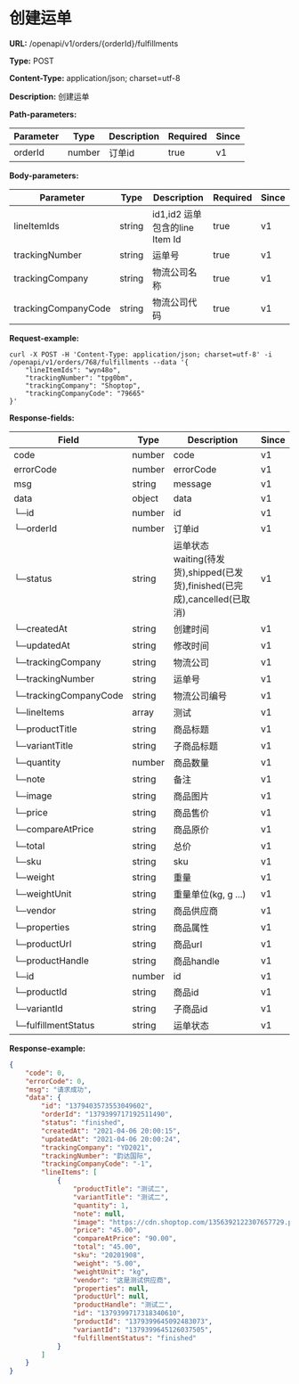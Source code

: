 # 创建运单

**URL:** /openapi/v1/orders/{orderId}/fulfillments

**Type:** POST

**Content-Type:** application/json; charset=utf-8

**Description:** 创建运单

**Path-parameters:**

| Parameter | Type   | Description | Required | Since |
| --------- | ------ | ----------- | -------- | ----- |
| orderId   | number | 订单id        | true     | v1    |

**Body-parameters:**

| Parameter           | Type   | Description               | Required | Since |
| ------------------- | ------ | ------------------------- | -------- | ----- |
| lineItemIds         | string | id1,id2 运单包含的line Item Id | true     | v1    |
| trackingNumber      | string | 运单号                       | true     | v1    |
| trackingCompany     | string | 物流公司名称                    | true     | v1    |
| trackingCompanyCode | string | 物流公司代码                    | true     | v1    |

**Request-example:**

```
curl -X POST -H 'Content-Type: application/json; charset=utf-8' -i /openapi/v1/orders/768/fulfillments --data '{
    "lineItemIds": "wyn48o",
    "trackingNumber": "tpg0bm",
    "trackingCompany": "Shoptop",
    "trackingCompanyCode": "79665"
}'
```

**Response-fields:**

| Field                    | Type   | Description                                                 | Since |
| ------------------------ | ------ | ----------------------------------------------------------- | ----- |
| code                     | number | code                                                        | v1    |
| errorCode                | number | errorCode                                                   | v1    |
| msg                      | string | message                                                     | v1    |
| data                     | object | data                                                        | v1    |
| └─id                     | number | id                                                          | v1    |
| └─orderId                | number | 订单id                                                        | v1    |
| └─status                 | string | 运单状态 waiting(待发货),shipped(已发货),finished(已完成),cancelled(已取消) | v1    |
| └─createdAt              | string | 创建时间                                                        | v1    |
| └─updatedAt              | string | 修改时间                                                        | v1    |
| └─trackingCompany        | string | 物流公司                                                        | v1    |
| └─trackingNumber         | string | 运单号                                                         | v1    |
| └─trackingCompanyCode    | string | 物流公司编号                                                      | v1    |
| └─lineItems              | array  | 测试                                                          | v1    |
|      └─productTitle      | string | 商品标题                                                        | v1    |
|      └─variantTitle      | string | 子商品标题                                                       | v1    |
|      └─quantity          | number | 商品数量                                                        | v1    |
|      └─note              | string | 备注                                                          | v1    |
|      └─image             | string | 商品图片                                                        | v1    |
|      └─price             | string | 商品售价                                                        | v1    |
|      └─compareAtPrice    | string | 商品原价                                                        | v1    |
|      └─total             | string | 总价                                                          | v1    |
|      └─sku               | string | sku                                                         | v1    |
|      └─weight            | string | 重量                                                          | v1    |
|      └─weightUnit        | string | 重量单位(kg, g ...)                                             | v1    |
|      └─vendor            | string | 商品供应商                                                       | v1    |
|      └─properties        | string | 商品属性                                                        | v1    |
|      └─productUrl        | string | 商品url                                                       | v1    |
|      └─productHandle     | string | 商品handle                                                    | v1    |
|      └─id                | number | id                                                          | v1    |
|      └─productId         | string | 商品id                                                        | v1    |
|      └─variantId         | string | 子商品id                                                       | v1    |
|      └─fulfillmentStatus | string | 运单状态                                                        | v1    |

**Response-example:**

```json
{
    "code": 0,
    "errorCode": 0,
    "msg": "请求成功",
    "data": {
        "id": "1379403573553049602",
        "orderId": "1379399717192511490",
        "status": "finished",
        "createdAt": "2021-04-06 20:00:15",
        "updatedAt": "2021-04-06 20:00:24",
        "trackingCompany": "YD2021",
        "trackingNumber": "韵达国际",
        "trackingCompanyCode": "-1",
        "lineItems": [
            {
                "productTitle": "测试二",
                "variantTitle": "测试二",
                "quantity": 1,
                "note": null,
                "image": "https://cdn.shoptop.com/1356392122307657729.png",
                "price": "45.00",
                "compareAtPrice": "90.00",
                "total": "45.00",
                "sku": "20201908",
                "weight": "5.00",
                "weightUnit": "kg",
                "vendor": "这是测试供应商",
                "properties": null,
                "productUrl": null,
                "productHandle": "测试二",
                "id": "1379399717318340610",
                "productId": "1379399645092483073",
                "variantId": "1379399645126037505",
                "fulfillmentStatus": "finished"
            }
        ]
    }
}
```
